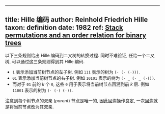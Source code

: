 
---
title: Hille 编码
author: Reinhold Friedrich Hille
taxon: definition
date: 1982
ref: [Stack permutations and an order relation for binary trees](/bib/hille1982stack.md)
---

以下三条规则给出 Hille 编码到二叉树的转换过程. 同时不难验证, 任给一个二叉树, 可以通过这三条规则得到其 Hille 编码.

- `1` 表示添加当前树节点的左子树. 例如 `111` 表示的树为 `(⋅ (⋅ (⋅)))`. 
- `01` 表示添加当前树节点的右子树. 例如 `10101` 表示的树为 `(⋅ _ (⋅ _ (⋅)))`.
- 而对于 `01` 前的 $k$ 个 `0`, 这些 `0` 用于表示将当前树节点回溯到前 $k$ 层. 例如 `11001` 表示的树为 `(⋅ (⋅) (⋅))`.

注意到每个树节点的双亲 (*parent*) 节点是唯一的, 因此回溯操作良定, 一次回溯就是将当前节点改为其双亲. 
